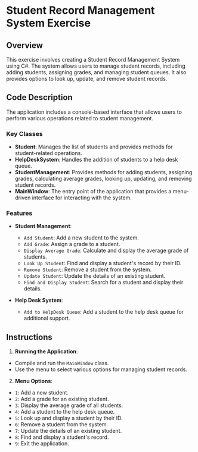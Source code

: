 # Student Record Management System Exercise

## Overview 
This exercise involves creating a Student Record Management System using C#. The system allows users to manage student records, including adding students, assigning grades, and managing student queues. It also provides options to look up, update, and remove student records.

## Code Description 
The application includes a console-based interface that allows users to perform various operations related to student management.

### Key Classes 
- **Student**: Manages the list of students and provides methods for student-related operations. 
- **HelpDeskSystem**: Handles the addition of students to a help desk queue.  
- **StudentManagement**: Provides methods for adding students, assigning grades, calculating average grades, looking up, updating, and removing student records.
-  **MainWindow**: The entry point of the application that provides a menu-driven interface for interacting with the system.
### Features 
 - **Student Management**:
	 - `Add Student`: Add a new student to the system. 
	 - `Add Grade`: Assign a grade to a student. 
	 - `Display Average Grade`: Calculate and display the average grade of students. 
	 - `Look Up Student`: Find and display a student's record by their ID.
	 - `Remove Student`: Remove a student from the system. 
	 - `Update Student`: Update the details of an existing student. 
	 -  `Find and Display Student`: Search for a student and display their details.
	 
- **Help Desk System**:
	 - `Add to HelpDesk Queue`: Add a student to the help desk queue for additional support.

## Instructions 
1. **Running the Application**: 
- Compile and run the `MainWindow` class.
 - Use the menu to select various options for managing student records.

2. **Menu Options**: 
- `1`: Add a new student. 
- `2`: Add a grade for an existing student. 
- `3`: Display the average grade of all students. 
- `4`: Add a student to the help desk queue. 
- `5`: Look up and display a student by their ID. 
-  `6`: Remove a student from the system. 
- `7`: Update the details of an existing student. 
-  `8`: Find and display a student's record. 
-  `9`: Exit the application.
